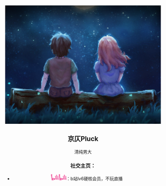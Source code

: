 <div align="center">

<a href="https://space.bilibili.com/10961143?spm_id_from=333.337.0.0"><code><img height="384" width="512" src="./images/to the moon.png"></code></a>

## 京仄Pluck

清纯男大

### **社交主页：**

-   <a href="https://space.bilibili.com/10961143?spm_id_from=333.337.0.0"><code><img height="20" width="50" src="./images/bilibili.png"></code></a>：b站lv6硬核会员，不玩直播
